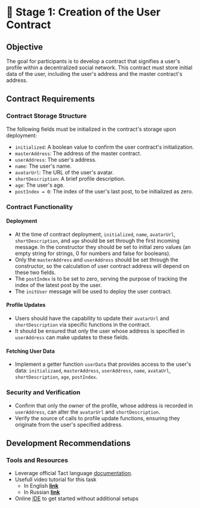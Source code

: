 # 🚀 Stage 1: Creation of the User Contract

## Objective
The goal for participants is to develop a contract that signifies a user's profile within a decentralized social network. This contract must store initial data of the user, including the user's address and the master contract's address.

## Contract Requirements

### Contract Storage Structure
The following fields must be initialized in the contract's storage upon deployment:

- `initialized`: A boolean value to confirm the user contract's initialization.
- `masterAddress`: The address of the master contract.
- `userAddress`: The user's address.
- `name`: The user's name.
- `avatarUrl`: The URL of the user's avatar.
- `shortDescription`: A brief profile description.
- `age`: The user's age.
- `postIndex = 0`: The index of the user's last post, to be initialized as zero.

### Contract Functionality

#### Deployment
- At the time of contract deployment, `initialized`, `name`, `avatarUrl`, `shortDescription`, and `age` should be set through the first incoming message. In the constructor they should be set to initial zero values (an empty string for strings, 0 for numbers and false for booleans).
- Only the `masterAddress` and `userAddress` should be set through the constructor, so the calculation of user contract address will depend on these two fields.
- The `postIndex` is to be set to zero, serving the purpose of tracking the index of the latest post by the user.
- The `initUser` message will be used to deploy the user contract.

#### Profile Updates
- Users should have the capability to update their `avatarUrl` and `shortDescription` via specific functions in the contract.
- It should be ensured that only the user whose address is specified in `userAddress` can make updates to these fields.

#### Fetching User Data
- Implement a getter function `userData` that provides access to the user's data: `initializaed`, `masterAddress`, `userAddress`, `name`, `avataUrl`, `shortDescription`, `age`, `postIndex`.

### Security and Verification
- Confirm that only the owner of the profile, whose address is recorded in `userAddress`, can alter the `avatarUrl` and `shortDescription`.
- Verify the source of calls to profile update functions, ensuring they originate from the user's specified address.

## Development Recommendations

### Tools and Resources
- Leverage official Tact language [documentation](https://docs.tact-lang.org/).
- Usefull video tutorial for this task
  - In English [**link**](https://www.youtube.com/watch?v=MYSQMq-NaVM&t=0s)
  - In Russian [**link**](https://youtu.be/bQqp8BFhEX4?si=cRBuUbrQKzj0faoZ)
-  Online [IDE](https://ide.nujan.io/) to get started without additional setups


